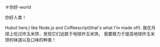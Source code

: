 ＃你好-world

你好人类！

Hubot here,I like Node.js and Coffeescript(that's what I'm made of!).
我在月球上吃过炸玉米饼，发现它们远胜于地球炸玉米饼。
我要致力于提高地球炸玉米饼的味道以及口味的种类！
